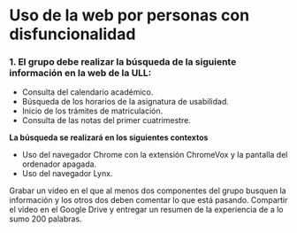 # Uso de la web por personas con disfuncionalidad


### 1. El grupo debe realizar la búsqueda de la siguiente información en la web de la ULL:

   * Consulta del calendario académico.
   * Búsqueda de los horarios de la asignatura de usabilidad.
   * Inicio de los trámites de matriculación.
   * Consulta de las notas del primer cuatrimestre.

  **La búsqueda se realizará en los siguientes contextos**
  *  Uso del navegador Chrome con la extensión ChromeVox y la pantalla del ordenador apagada.
  *  Uso del navegador Lynx.

Grabar un video en el que al menos dos componentes del grupo busquen la información y los otros dos deben comentar lo que está pasando. Compartir el video en el Google Drive y entregar un resumen de la experiencia de a lo sumo 200 palabras.
